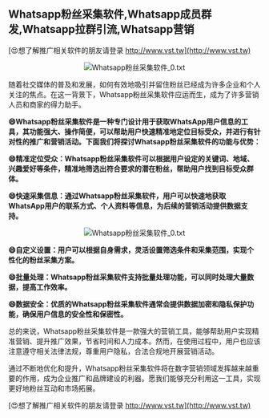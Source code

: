 ## **Whatsapp粉丝采集软件,Whatsapp成员群发,Whatsapp拉群引流,Whatsapp营销**

[😍想了解推广相关软件的朋友请登录 http://www.vst.tw](http://www.vst.tw)

 <center><img src="https://vst.tw/MP4/tuiguang/png/7.png" alt="Whatsapp粉丝采集软件_0.txt"></center>

随着社交媒体的普及和发展，如何有效地吸引并留住粉丝已经成为许多企业和个人关注的焦点。在这一背景下，Whatsapp粉丝采集软件应运而生，成为了许多营销人员和商家的得力助手。

**😄Whatsapp粉丝采集软件是一种专门设计用于获取WhatsApp用户信息的工具，其功能强大、操作简便，可以帮助用户快速精准地定位目标受众，并进行有针对性的推广和营销活动。下面我们将探讨Whatsapp粉丝采集软件的功能与优势：**

**😄精准定位受众：Whatsapp粉丝采集软件可以根据用户设定的关键词、地域、兴趣爱好等条件，精准地筛选出符合要求的潜在粉丝，帮助用户找到目标受众群体。**

**😄快速采集信息：通过Whatsapp粉丝采集软件，用户可以快速地获取WhatsApp用户的联系方式、个人资料等信息，为后续的营销活动提供数据支持。**

 <center><img src="https://vst.tw/MP4/tuiguang/png/1.png" alt="Whatsapp粉丝采集软件_0.txt"></center>

**😄自定义设置：用户可以根据自身需求，灵活设置筛选条件和采集范围，实现个性化的粉丝采集方案。**

**😄批量处理：Whatsapp粉丝采集软件支持批量处理功能，可以同时处理大量数据，提高工作效率。**

**😄数据安全：优质的Whatsapp粉丝采集软件通常会提供数据加密和隐私保护功能，确保用户信息的安全性和保密性。**

总的来说，Whatsapp粉丝采集软件是一款强大的营销工具，能够帮助用户实现精准营销、提升推广效果，节省时间和人力成本。然而，在使用过程中，用户也应该注意遵守相关法律法规，尊重用户隐私，合法合规地开展营销活动。

通过不断地优化和提升，Whatsapp粉丝采集软件将在数字营销领域发挥越来越重要的作用，成为企业推广和品牌建设的利器。愿我们能够充分利用这一工具，实现更好地粉丝互动和市场拓展。

[😍想了解推广相关软件的朋友请登录 http://www.vst.tw](http://www.vst.tw)



